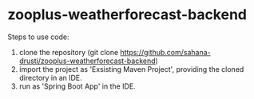 # zooplus-weatherforecast-backend

Steps to use code:
1. clone the repository (git clone https://github.com/sahana-drusti/zooplus-weatherforecast-backend)
2. import the project as 'Exsisting Maven Project', providing the cloned directory in an IDE.
3. run as 'Spring Boot App' in the IDE.
